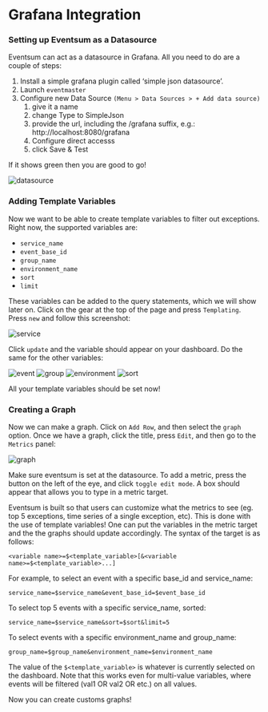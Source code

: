 # Grafana Integration

### Setting up Eventsum as a Datasource
Eventsum can act as a datasource in Grafana. All you need to do are a couple of steps: 
1. Install a simple grafana plugin called ‘simple json datasource’.
2. Launch `eventmaster`
3. Configure new Data Source `(Menu > Data Sources > + Add data source)`
   1. give it a name
   2. change Type to SimpleJson
   3. provide the url, including the /grafana suffix, e.g.: http://localhost:8080/grafana
   4. Configure direct accesss
   5. click Save & Test

If it shows green then you are good to go!

![datasource](/docs/assets/add_eventsum_datasource.png "add datasource")

### Adding Template Variables
Now we want to be able to create template variables to filter out exceptions. Right now, the supported variables are: 
- `service_name`
- `event_base_id`
- `group_name`
- `environment_name`
- `sort`
- `limit` 

These variables can be added to the query statements, which we will show later on. Click on the gear at the top of the 
page and press `Templating`. Press `new` and follow this screenshot:

![service](/docs/assets/add_service_name.png "add service name")

Click `update` and the variable should appear on your dashboard. Do the same for the other variables:

![event](/docs/assets/add_event_base.png "add event base")
![group](/docs/assets/add_group_name.png "add groupname")
![environment](/docs/assets/add_environment.png "add environment")
![sort](/docs/assets/add_sort.png "add sort")

All your template variables should be set now!

### Creating a Graph
Now we can make a graph. Click on `Add Row`, and then select the `graph` option. Once we have a graph, click the title, 
press `Edit`, and then go to the `Metrics` panel:

![graph](/docs/assets/add_graph.png "add graph")

Make sure eventsum is set at the datasource. To add a metric, press the button on the left of the eye, and click 
`toggle edit mode`. A box should appear that allows you to type in a metric target. 

Eventsum is built so that users can customize what the metrics to see (eg. top 5 exceptions, time series of a single 
exception, etc). This is done with the use of template variables! One can put the variables in the metric target and 
the the graphs should update accordingly. The syntax of the target is as follows:
```
<variable name>=$<template_variable>[&<variable name>=$<template_variable>...]
```

For example, to select an event with a specific base_id and service_name:
```
service_name=$service_name&event_base_id=$event_base_id
```

To select top 5 events with a specific service_name, sorted:
```
service_name=$service_name&sort=$sort&limit=5
```

To select events with a specific environment_name and group_name:
```
group_name=$group_name&environment_name=$environment_name
```

The value of the `$<template_variable>` is whatever is currently selected on the dashboard. Note that this works even 
for multi-value variables, where events will be filtered (val1 OR val2 OR etc.) on all values. 

Now you can create customs graphs! 
